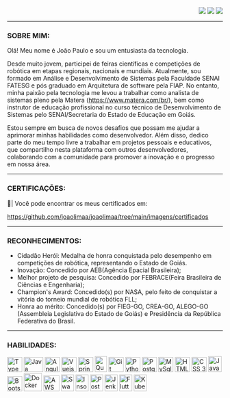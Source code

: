 <div>
    <section align="right">
    <a href="https://www.youtube.com/@joao_limaa/videos" target="_blank"><img src="https://img.shields.io/badge/YouTube-%23333?style=for-the-badge&logo=youtube&logoColor=white" target="_blank"></a>
    <a href="https://instagram.com/jplimag?igshid=YmMyMTA2M2Y=" target="_blank"><img src="https://img.shields.io/badge/-Instagram-%23333?style=for-the-badge&logo=instagram&logoColor=white" target="_blank"></a>
    <a href="https://www.linkedin.com/in/joao-limaa/" target="_blank"><img src="https://img.shields.io/badge/-LinkedIn-%23333?style=for-the-badge&logo=linkedin&logoColor=white" target="_blank"></a>   
  </section>
</div>

---

### **SOBRE MIM:**


<p>
  Olá! Meu nome é João Paulo e sou um entusiasta da tecnologia.

  Desde muito jovem, participei de feiras científicas e competições de robótica em etapas regionais, nacionais e mundiais. 
  Atualmente, sou formado em Análise e Desenvolvimento de Sistemas pela Faculdade SENAI FATESG e pós graduado em Arquitetura de software pela FIAP.
  No entanto, minha paixão pela tecnologia me levou a trabalhar como analista de sistemas pleno pela Matera (https://www.matera.com/br/), bem como instrutor de educação profissional no curso técnico de Desenvolvimento de Sistemas pelo SENAI/Secretaria do Estado de Educação em Goiás.

  Estou sempre em busca de novos desafios que possam me ajudar a aprimorar minhas habilidades como desenvolvedor. Além disso, 
  dedico parte do meu tempo livre a trabalhar em projetos pessoais e educativos, que compartilho nesta plataforma com outros 
  desenvolvedores, colaborando com a comunidade para promover a inovação e o progresso em nossa área.
</p> 

---

### **CERTIFICAÇÕES:**


📂| Você pode encontrar os meus certificados em: <p>https://github.com/joaolimaa/joaolimaa/tree/main/imagens/certificados</p>

---

### **RECONHECIMENTOS:**

* Cidadão Herói: Medalha de honra conquistada pelo desempenho em competições de robótica, representando o Estado de Goiás.
* Inovação: Concedido por AEB(Agência Epacial Brasileira);
* Melhor projeto de pesquisa: Concedido por FEBRACE(Feira Brasileira de Ciências e Engenharia);
* Champion's Award: Concedido(s) por NASA, pelo feito de conquistar a vitória do torneio mundial de robótica FLL;
* Honra ao mérito: Concedido(s) por FIEG-GO, CREA-GO, ALEGO-GO (Assembleia Legislativa do Estado de Goiás) e Presidência da República Federativa do Brasil.

---

### **HABILIDADES:**

<div>
    <img src="https://cdn.jsdelivr.net/gh/devicons/devicon/icons/typescript/typescript-original.svg" title="TypeScript" width="35px" height="35px"/>
    <img src="https://cdn.jsdelivr.net/gh/devicons/devicon/icons/java/java-original.svg" width="45" title="Java" height="35px"/> 
    <img src="https://cdn.jsdelivr.net/gh/devicons/devicon/icons/angularjs/angularjs-original.svg" title="Angular" width="35px" height="35px"/> 
    <img src= "https://cdn.jsdelivr.net/gh/devicons/devicon@latest/icons/vuejs/vuejs-original.svg" title="Vuejs" width="35px" height="35px"/> 
    <img src="https://cdn.jsdelivr.net/gh/devicons/devicon/icons/spring/spring-original.svg" title="Spring" width="35px" height="35px"/> 
    <img src="https://cdn.jsdelivr.net/gh/devicons/devicon@latest/icons/quarkus/quarkus-original.svg" title="Quarkus" width="28px" height="37px"/>
    <img src="https://cdn.jsdelivr.net/gh/devicons/devicon/icons/git/git-original.svg" title="Git" width="35px" height="35px"/> 
    <img src="https://cdn.jsdelivr.net/gh/devicons/devicon/icons/python/python-original.svg" title="Python" width="35px" height="35px"/> 
    <img src="https://cdn.jsdelivr.net/gh/devicons/devicon/icons/postgresql/postgresql-original.svg" title="PostgreSQL" width="35px" height="35px"/> 
    <img src="https://cdn.jsdelivr.net/gh/devicons/devicon/icons/mysql/mysql-original.svg" title="MySql" width="35px" height="35px"/> 
    <img src="https://cdn.jsdelivr.net/gh/devicons/devicon/icons/html5/html5-original.svg" title="HTML 5" width="35px" height="35px"/> 
    <img src="https://cdn.jsdelivr.net/gh/devicons/devicon/icons/css3/css3-original.svg" title="CSS 3" width="35px" height="35px"/> 
    <img src="https://cdn.jsdelivr.net/gh/devicons/devicon/icons/javascript/javascript-original.svg" title="JavaScript" width="31px" height="37px"/>
    <img src="https://cdn.jsdelivr.net/gh/devicons/devicon/icons/bootstrap/bootstrap-original.svg" title="Bootstrap" width="35px" height="35px"/>
    <img src="https://cdn.jsdelivr.net/gh/devicons/devicon/icons/docker/docker-original.svg" title="Docker" width="42" height="42"/>
    <img src="https://cdn.jsdelivr.net/gh/devicons/devicon/icons/amazonwebservices/amazonwebservices-original-wordmark.svg" title="AWS" width="37px" height="37px"/>
    <img src="https://cdn.jsdelivr.net/gh/devicons/devicon@latest/icons/swagger/swagger-original.svg" title="Swagger" width="30px" height="39px"/>
    <img src="https://cdn.jsdelivr.net/gh/devicons/devicon@latest/icons/insomnia/insomnia-original.svg" title="Insomnia" width="30px" height="39px"/>
    <img src="https://cdn.jsdelivr.net/gh/devicons/devicon@latest/icons/postman/postman-original.svg" title="Postman" width="30px" height="39px"/>
    <img src="https://cdn.jsdelivr.net/gh/devicons/devicon@latest/icons/jenkins/jenkins-original.svg" title="Jenkins" width="30px" height="39px"/>
    <img src="https://cdn.jsdelivr.net/gh/devicons/devicon@latest/icons/flutter/flutter-original.svg" title="Flutter" width="30px" height="39px"/>
    <img src="https://cdn.jsdelivr.net/gh/devicons/devicon@latest/icons/kubernetes/kubernetes-original.svg" title="Kubernetes" width="30px" height="39px"/>
</div>
